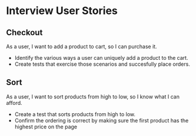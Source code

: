 # Interview User Stories

## Checkout

As a user, I want to add a product to cart, so I can purchase it.  

* Identify the various ways a user can uniquely add a product to the cart.
* Create tests that exercise those scenarios and succesfully place orders.

## Sort

As a user, I want to sort products from high to low, so I know what I can afford.

* Create a test that sorts products from high to low.
* Confirm the ordering is correct by making sure the first product has the highest price on the page
